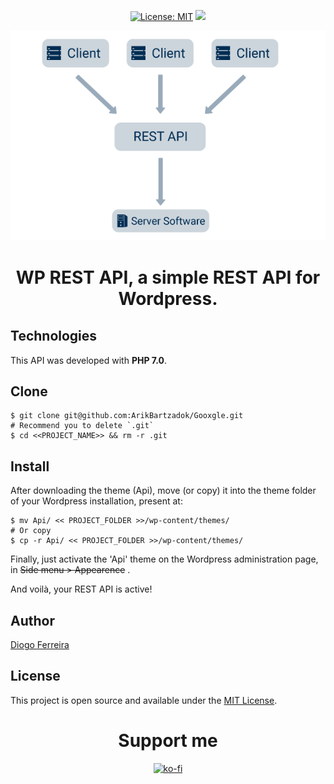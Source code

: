 <div align="center" style="margin-bottom:30px;">
  
[![License: MIT](https://img.shields.io/badge/License-MIT-blue.svg)](https://opensource.org/licenses/MIT) <a href="https://diogodeveloper.netlify.app" alt="Developer"> <img src="https://img.shields.io/badge/Develoment%20by-Diogo%20Ferreira-blue"></a>

<img src="./api-diagram.png" alt="API REST diagram"/>


# WP REST API, a simple REST API for Wordpress.

</div>

## Technologies

This API was developed with **PHP 7.0**.

## Clone

```
$ git clone git@github.com:ArikBartzadok/Gooxgle.git
# Recommend you to delete `.git`
$ cd <<PROJECT_NAME>> && rm -r .git
```

## Install

After downloading the theme (Api), move (or copy) it into the theme folder of your Wordpress installation, present at:

```
$ mv Api/ << PROJECT_FOLDER >>/wp-content/themes/
# Or copy
$ cp -r Api/ << PROJECT_FOLDER >>/wp-content/themes/
```

Finally, just activate the 'Api' theme on the Wordpress administration page, in ~~Side menu > Appearence~~ .

And voilà, your REST API is active!

## Author

[Diogo Ferreira](https://diogodeveloper.netlify.app/)

## License

This project is open source and available under the [MIT License](LICENSE).

<div align="center" style="margin-bottom:30px">
  
# Support me

[![ko-fi](https://www.ko-fi.com/img/githubbutton_sm.svg)](https://ko-fi.com/C0C81IJH6)

</div>